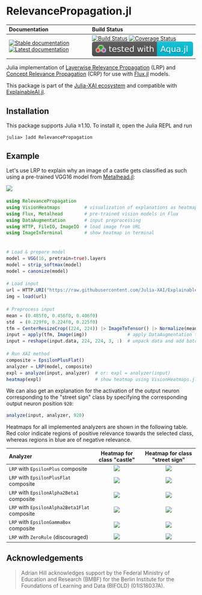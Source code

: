 # RelevancePropagation.jl

| **Documentation** | **Build Status** |
|:----------------- |:---------------- |
| [![Stable documentation][docs-stab-img]][docs-stab-url] [![Latest documentation][docs-dev-img]][docs-dev-url] | [![Build Status][ci-img]][ci-url] [![Coverage Status][codecov-img]][codecov-url] [![Aqua QA][aqua-img]][aqua-url] |

Julia implementation of [Layerwise Relevance Propagation][paper-lrp] (LRP) 
and [Concept Relevance Propagation][paper-crp] (CRP) 
for use with [Flux.jl](https://fluxml.ai) models.

This package is part of the [Julia-XAI ecosystem](https://github.com/Julia-XAI) and compatible with
[ExplainableAI.jl](https://github.com/Julia-XAI/ExplainableAI.jl).

## Installation 
This package supports Julia ≥1.10. To install it, open the Julia REPL and run 
```julia-repl
julia> ]add RelevancePropagation
```

## Example
Let's use LRP to explain why an image of a castle gets classified as such 
using a pre-trained VGG16 model from [Metalhead.jl](https://github.com/FluxML/Metalhead.jl):

![][castle]

```julia
using RelevancePropagation
using VisionHeatmaps         # visualization of explanations as heatmaps
using Flux, Metalhead        # pre-trained vision models in Flux
using DataAugmentation       # input preprocessing
using HTTP, FileIO, ImageIO  # load image from URL
using ImageInTerminal        # show heatmap in terminal


# Load & prepare model
model = VGG(16, pretrain=true).layers
model = strip_softmax(model)
model = canonize(model)

# Load input
url = HTTP.URI("https://raw.githubusercontent.com/Julia-XAI/ExplainableAI.jl/gh-pages/assets/heatmaps/castle.jpg")
img = load(url) 

# Preprocess input
mean = (0.485f0, 0.456f0, 0.406f0)
std  = (0.229f0, 0.224f0, 0.225f0)
tfm = CenterResizeCrop((224, 224)) |> ImageToTensor() |> Normalize(mean, std)
input = apply(tfm, Image(img))               # apply DataAugmentation transform
input = reshape(input.data, 224, 224, 3, :)  # unpack data and add batch dimension

# Run XAI method
composite = EpsilonPlusFlat()
analyzer = LRP(model, composite)
expl = analyze(input, analyzer)  # or: expl = analyzer(input)
heatmap(expl)                    # show heatmap using VisionHeatmaps.jl
```

We can also get an explanation for the activation of the output neuron 
corresponding to the "street sign" class by specifying the corresponding output neuron position `920`:

```julia
analyze(input, analyzer, 920) 
```

Heatmaps for all implemented analyzers are shown in the following table. 
Red color indicate regions of positive relevance towards the selected class, 
whereas regions in blue are of negative relevance.

| **Analyzer**                                  | **Heatmap for class "castle"** |**Heatmap for class "street sign"** |
|:--------------------------------------------- |:------------------------------:|:----------------------------------:|
| `LRP` with `EpsilonPlus` composite            | ![][castle-lrp-ep]             | ![][streetsign-lrp-ep]             |
| `LRP` with `EpsilonPlusFlat` composite        | ![][castle-lrp-epf]            | ![][streetsign-lrp-epf]            |
| `LRP` with `EpsilonAlpha2Beta1` composite     | ![][castle-lrp-eab]            | ![][streetsign-lrp-eab]            |
| `LRP` with `EpsilonAlpha2Beta1Flat` composite | ![][castle-lrp-eabf]           | ![][streetsign-lrp-eabf]           |
| `LRP` with `EpsilonGammaBox` composite        | ![][castle-lrp-egb]            | ![][streetsign-lrp-egb]            |
| `LRP` with `ZeroRule` (discouraged)           | ![][castle-lrp]                | ![][streetsign-lrp]                |

## Acknowledgements
> Adrian Hill acknowledges support by the Federal Ministry of Education and Research (BMBF) 
> for the Berlin Institute for the Foundations of Learning and Data (BIFOLD) (01IS18037A).

<!-- References -->
[paper-lrp]: https://journals.plos.org/plosone/article?id=10.1371/journal.pone.0130140
[paper-crp]: https://www.nature.com/articles/s42256-023-00711-8

<!-- Images -->
[castle]: https://raw.githubusercontent.com/Julia-XAI/ExplainableAI.jl/gh-pages/assets/heatmaps/castle.jpg
[castle-lrp]: https://raw.githubusercontent.com/Julia-XAI/ExplainableAI.jl/gh-pages/assets/heatmaps/castle_LRP.png
[castle-lrp-egb]: https://raw.githubusercontent.com/Julia-XAI/ExplainableAI.jl/gh-pages/assets/heatmaps/castle_LRPEpsilonGammaBox.png
[castle-lrp-ep]: https://raw.githubusercontent.com/Julia-XAI/ExplainableAI.jl/gh-pages/assets/heatmaps/castle_LRPEpsilonPlus.png
[castle-lrp-epf]: https://raw.githubusercontent.com/Julia-XAI/ExplainableAI.jl/gh-pages/assets/heatmaps/castle_LRPEpsilonPlusFlat.png
[castle-lrp-eab]: https://raw.githubusercontent.com/Julia-XAI/ExplainableAI.jl/gh-pages/assets/heatmaps/castle_LRPEpsilonAlpha2Beta1.png
[castle-lrp-eabf]: https://raw.githubusercontent.com/Julia-XAI/ExplainableAI.jl/gh-pages/assets/heatmaps/castle_LRPEpsilonAlpha2Beta1Flat.png
[streetsign-lrp]: https://raw.githubusercontent.com/Julia-XAI/ExplainableAI.jl/gh-pages/assets/heatmaps/streetsign_LRP.png
[streetsign-lrp-egb]: https://raw.githubusercontent.com/Julia-XAI/ExplainableAI.jl/gh-pages/assets/heatmaps/streetsign_LRPEpsilonGammaBox.png
[streetsign-lrp-ep]: https://raw.githubusercontent.com/Julia-XAI/ExplainableAI.jl/gh-pages/assets/heatmaps/streetsign_LRPEpsilonPlus.png
[streetsign-lrp-epf]: https://raw.githubusercontent.com/Julia-XAI/ExplainableAI.jl/gh-pages/assets/heatmaps/streetsign_LRPEpsilonPlusFlat.png
[streetsign-lrp-eab]: https://raw.githubusercontent.com/Julia-XAI/ExplainableAI.jl/gh-pages/assets/heatmaps/streetsign_LRPEpsilonAlpha2Beta1.png
[streetsign-lrp-eabf]: https://raw.githubusercontent.com/Julia-XAI/ExplainableAI.jl/gh-pages/assets/heatmaps/streetsign_LRPEpsilonAlpha2Beta1Flat.png

<!-- Shields / Badges -->
[docs-stab-img]: https://img.shields.io/badge/docs-stable-blue.svg
[docs-stab-url]: https://julia-xai.github.io/RelevancePropagation.jl/stable
[docs-dev-img]: https://img.shields.io/badge/docs-dev-blue.svg
[docs-dev-url]: https://julia-xai.github.io/RelevancePropagation.jl/dev
[ci-img]: https://github.com/Julia-XAI/RelevancePropagation.jl/actions/workflows/CI.yml/badge.svg?branch=main
[ci-url]: https://github.com/Julia-XAI/RelevancePropagation.jl/actions/workflows/CI.yml?query=branch%3Amain
[codecov-img]: https://codecov.io/gh/Julia-XAI/RelevancePropagation.jl/branch/main/graph/badge.svg
[codecov-url]: https://codecov.io/gh/Julia-XAI/RelevancePropagation.jl
[aqua-img]: https://raw.githubusercontent.com/JuliaTesting/Aqua.jl/master/badge.svg
[aqua-url]: https://github.com/JuliaTesting/Aqua.jl